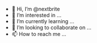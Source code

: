 - 👋 Hi, I’m @nextbrite
- 👀 I’m interested in ...
- 🌱 I’m currently learning ...
- 💞️ I’m looking to collaborate on ...
- 📫 How to reach me ...

<!---
nextbrite/nextbrite is a ✨ special ✨ repository because its `README.md` (this file) appears on your GitHub profile.
You can click the Preview link to take a look at your changes.
--->
